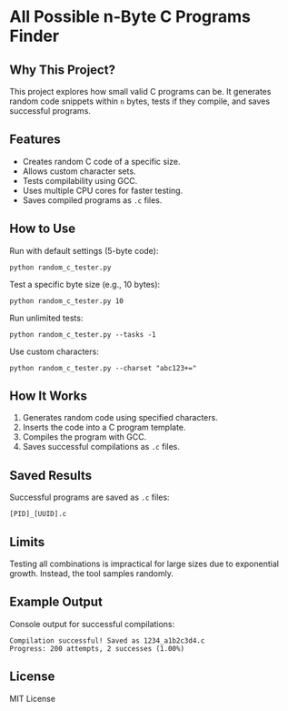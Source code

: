 # All Possible n-Byte C Programs Finder

## Why This Project?

This project explores how small valid C programs can be. It generates random code snippets within `n` bytes, tests if they compile, and saves successful programs.

## Features

- Creates random C code of a specific size.
- Allows custom character sets.
- Tests compilability using GCC.
- Uses multiple CPU cores for faster testing.
- Saves compiled programs as `.c` files.

## How to Use

Run with default settings (5-byte code):
```
python random_c_tester.py
```

Test a specific byte size (e.g., 10 bytes):
```
python random_c_tester.py 10
```

Run unlimited tests:
```
python random_c_tester.py --tasks -1
```

Use custom characters:
```
python random_c_tester.py --charset "abc123+="
```

## How It Works

1. Generates random code using specified characters.
2. Inserts the code into a C program template.
3. Compiles the program with GCC.
4. Saves successful compilations as `.c` files.

## Saved Results

Successful programs are saved as `.c` files:
```
[PID]_[UUID].c
```

## Limits

Testing all combinations is impractical for large sizes due to exponential growth. Instead, the tool samples randomly.

## Example Output

Console output for successful compilations:
```
Compilation successful! Saved as 1234_a1b2c3d4.c
Progress: 200 attempts, 2 successes (1.00%)
```

## License

MIT License
